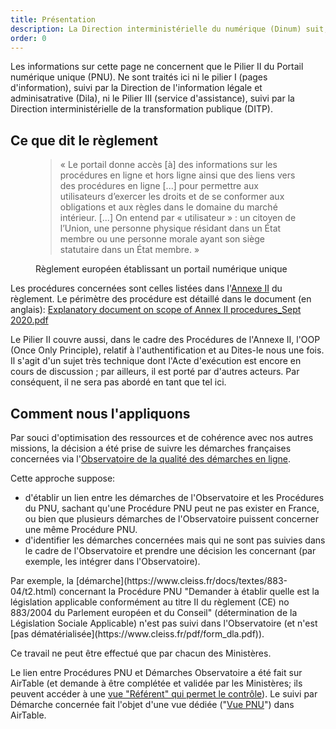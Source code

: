```yaml
---
title: Présentation
description: La Direction interministérielle du numérique (Dinum) suit, dans le cadre du Portail numérique unique (PNU) européen, la dématérialisation des procédures citées à l'[Annexe II du réglement](https://eur-lex.europa.eu/legal-content/FR/TXT/HTML/?uri=CELEX:32018R1724&from=EN#d1e32-36-1). Ce suivi se fait en lien avec l'[Observatoire de la qualité des démarches en ligne](https://observatoire.numerique.gouv.fr/), les correspondances effectuées sur la base des retours des Ministères sont disponibles par [procédures de l'annexe II](https://airtable.com/shrHA6vtsvmvEJygE/tblkvBZs4Hwj5JDhF) et par [démarches concernées de l'Observatoire](https://airtable.com/appQEhagAVjFbQgUy/tblZBbUVBRh33yy7g/viwAmfeLrCSAo4tbl?blocks=hide). Toute modification est à communiquer à votre correspondant Observatoire.
order: 0
---
```


Les informations sur cette page ne concernent que le Pilier II du Portail numérique unique (PNU). Ne sont traités ici ni le pilier I (pages d'information), suivi par la Direction de l'information légale et adminisatrative (Dila), ni le Pilier III (service d'assistance), suivi par la Direction interministérielle de la transformation publique (DITP).

## Ce que dit le règlement

<figure class="fr-quote">
    <blockquote>
        <p>« Le portail donne accès [à] des informations sur les procédures en ligne et hors ligne ainsi que des liens vers des procédures en ligne [...] pour permettre aux utilisateurs d’exercer les droits et de se conformer aux obligations et aux règles dans le domaine du marché intérieur. [...] On entend par « utilisateur » : un citoyen de l’Union, une personne physique résidant dans un État membre ou une personne morale ayant son siège statutaire dans un État membre. »</p>
    </blockquote> 
  <figcaption>
<p class=“fr-quote__source”>Règlement européen établissant un portail numérique unique</p>
</figcaption>
</figure> 

Les procédures concernées sont celles listées dans l'[Annexe II](https://eur-lex.europa.eu/legal-content/FR/TXT/HTML/?uri=CELEX:32018R1724&from=EN#d1e32-36-1) du règlement. Le périmètre des procédure est détaillé dans le document (en anglais):
[Explanatory document on scope of Annex II procedures_Sept 2020.pdf](https://github.com/DISIC/design.numerique.gouv.fr/files/7839407/Explanatory.document.on.scope.of.Annex.II.procedures_Sept.2020.pdf)

<div class="fr-callout">
    <p class="fr-callout__text">
Le Pilier II couvre aussi, dans le cadre des Procédures de l'Annexe II, l'OOP (Once Only Principle), relatif à l'authentification et au Dites-le nous une fois. Il s'agit d'un sujet très technique dont l'Acte d'exécution est encore en cours de discussion ; par ailleurs, il est porté par d'autres acteurs. Par conséquent, il ne sera pas abordé en tant que tel ici.
    </p>
</div> 

## Comment nous l'appliquons

Par souci d'optimisation des ressources et de cohérence avec nos autres missions, la décision a été prise de suivre les démarches françaises concernées via l'[Observatoire de la qualité des démarches en ligne](https://observatoire.numerique.gouv.fr/).

Cette approche suppose:

* d'établir un lien entre les démarches de l'Observatoire et les Procédures du PNU, sachant qu'une Procédure PNU peut ne pas exister en France, ou bien que plusieurs démarches de l'Observatoire puissent concerner une même Procédure PNU.
* d'identifier les démarches concernées mais qui ne sont pas suivies dans le cadre de l'Observatoire et prendre une décision les concernant (par exemple, les intégrer dans l'Observatoire).

<div class="fr-callout">
    <p class="fr-callout__text">
Par exemple, la [démarche](https://www.cleiss.fr/docs/textes/883-04/t2.html) concernant la Procédure PNU "Demander à établir quelle est la législation applicable conformément au titre II du règlement (CE) no 883/2004 du Parlement européen et du Conseil" (détermination de la Législation Sociale Applicable) n'est pas suivi dans l'Observatoire (et n'est [pas dématérialisée](https://www.cleiss.fr/pdf/form_dla.pdf)).
   </p>
</div> 

Ce travail ne peut être effectué que par chacun des Ministères.

Le lien entre Procédures PNU et Démarches Observatoire a été fait sur AirTable (et demande à être complétée et validée par les Ministères; ils peuvent accéder à une [vue "Référent" qui permet le contrôle](https://airtable.com/shrHA6vtsvmvEJygE/tblkvBZs4Hwj5JDhF)). Le suivi par Démarche concernée fait l'objet d'une vue dédiée ("[Vue PNU](https://airtable.com/appQEhagAVjFbQgUy/tblZBbUVBRh33yy7g/viwAmfeLrCSAo4tbl?blocks=hide)") dans AirTable.

